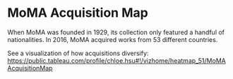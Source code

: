 # MoMA Acquisition Map

When MoMA was founded in 1929, its collection only featured a handful of nationalities. 
In 2016, MoMA acquired works from 53 different countries.

See a visualization of how acquisitions diversify:
https://public.tableau.com/profile/chloe.hsu#!/vizhome/heatmap_51/MoMAAcquisitionMap

